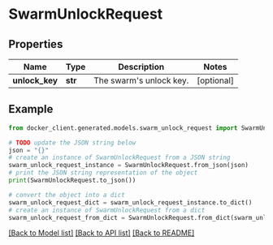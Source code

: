 # SwarmUnlockRequest


## Properties

Name | Type | Description | Notes
------------ | ------------- | ------------- | -------------
**unlock_key** | **str** | The swarm&#39;s unlock key. | [optional] 

## Example

```python
from docker_client.generated.models.swarm_unlock_request import SwarmUnlockRequest

# TODO update the JSON string below
json = "{}"
# create an instance of SwarmUnlockRequest from a JSON string
swarm_unlock_request_instance = SwarmUnlockRequest.from_json(json)
# print the JSON string representation of the object
print(SwarmUnlockRequest.to_json())

# convert the object into a dict
swarm_unlock_request_dict = swarm_unlock_request_instance.to_dict()
# create an instance of SwarmUnlockRequest from a dict
swarm_unlock_request_from_dict = SwarmUnlockRequest.from_dict(swarm_unlock_request_dict)
```
[[Back to Model list]](../README.md#documentation-for-models) [[Back to API list]](../README.md#documentation-for-api-endpoints) [[Back to README]](../README.md)


